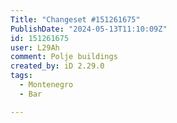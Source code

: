 ```yaml
---
Title: "Changeset #151261675"
PublishDate: "2024-05-13T11:10:09Z"
id: 151261675
user: L29Ah
comment: Polje buildings
created_by: iD 2.29.0
tags:
  - Montenegro
  - Bar

---
```

